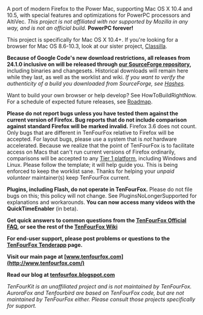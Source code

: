 A port of modern Firefox to the Power Mac, supporting Mac OS X 10.4 and 10.5, with special features and optimizations for PowerPC processors and AltiVec. _This project is not affiliated with nor supported by Mozilla in any way, and is not an official build._ **PowerPC forever!**

This project is specifically for Mac OS X 10.4+. If you're looking for a browser for Mac OS 8.6-10.3, look at our sister project, [Classilla](http://www.classilla.org/).

**Because of Google Code's new download restrictions, all releases from 24.1.0 inclusive on will be released through [our SourceForge repository](https://sourceforge.net/projects/tenfourfox/files/),** including binaries and changesets. Historical downloads will remain here while they last, as well as the worklist and wiki. _If you want to verify the authenticity of a build you downloaded from SourceForge, see [Hashes](Hashes.md)._

Want to build your own browser or help develop? See HowToBuildRightNow. For a schedule of expected future releases, see [Roadmap](Roadmap.md).

**Please do not report bugs unless you have tested them against the current version of Firefox. Bug reports that do not include comparison against standard Firefox will be marked invalid.** Firefox 3.6 does not count. Only bugs that are different in TenFourFox relative to Firefox will be accepted. For layout bugs, please use a system that is _not_ hardware accelerated. Because we realize that the point of TenFourFox is to facilitate access on Macs that can't run current versions of Firefox ordinarily, comparisons will be accepted to any [Tier 1 platform](https://developer.mozilla.org/en/Supported_build_configurations), including Windows and Linux. Please follow the template; it will help guide you. This is being enforced to keep the worklist sane. Thanks for helping your _unpaid volunteer_ maintainer(s) keep TenFourFox current.

**Plugins, including Flash, do not operate in TenFourFox.** Please do not file bugs on this; this policy will not change. See PluginsNoLongerSupported for explanations and workarounds. **You can now access many videos with the QuickTimeEnabler** (in beta).

**Get quick answers to common questions from the [TenFourFox Official FAQ](AAATheFAQ.md), or see the rest of the [TenFourFox Wiki](http://code.google.com/p/tenfourfox/w/list)**

**For end-user support, please post problems or questions to the [TenFourFox Tenderapp](http://tenfourfox.tenderapp.com/) page.**

**Visit our main page at [www.tenfourfox.com](http://www.tenfourfox.com/)**

**Read our blog at [tenfourfox.blogspot.com](http://tenfourfox.blogspot.com/)**

_TenFourKit is an unaffiliated project and is not maintained by TenFourFox. AuroraFox and Tenfourbird are based on TenFourFox code, but are not maintained by TenFourFox either. Please consult those projects specifically for support._